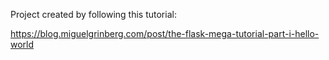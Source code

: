 Project created by following this tutorial:

https://blog.miguelgrinberg.com/post/the-flask-mega-tutorial-part-i-hello-world